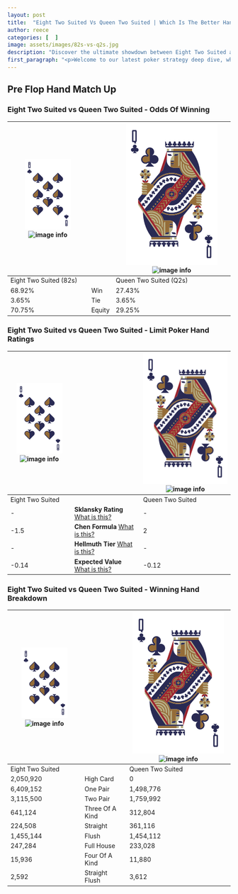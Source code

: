 ```yaml
---
layout: post
title:  "Eight Two Suited Vs Queen Two Suited | Which Is The Better Hand In Poker? A Complete Guide"
author: reece
categories: [  ]
image: assets/images/82s-vs-q2s.jpg
description: "Discover the ultimate showdown between Eight Two Suited and Queen Two Suited in poker! Uncover the odds, strategies, and scenarios where one hand triumphs over the other. Get ready to up your poker game with this thrilling analysis."
first_paragraph: "<p>Welcome to our latest poker strategy deep dive, where we're pitting two distinct hands against each other in a high-stakes showdown: Eight Two Suited vs Queen Two Suited.</p><p>In the dynamic world of poker, every decision counts, and knowing which hand holds the upper hand is key to your success at the table.</p><p>In this article, we'll dissect these two hands, explore the scenarios where one dominates the other, and equip you with the knowledge to make strategic choices that can tip the odds in your favor.</p><p>Get ready to unravel the intriguing dynamics of these poker hands and elevate your game to new heights.</p>"
---
```




[comment]: # (sp0)

## Pre Flop Hand Match Up

<div class="table hand-ratings" markdown="1"> 



### Eight Two Suited vs Queen Two Suited - Odds Of Winning


    
| ![image info](assets/images/hand1/8.png) ![image info](assets/images/hand1/2s.png) |  | ![image info](assets/images/hand2/Q.png) ![image info](assets/images/hand2/2s.png) |
| -------- | -------- | -------- |
| Eight Two Suited (82s) |  | Queen Two Suited (Q2s) |
| 68.92% | Win | 27.43% |
| 3.65% | Tie | 3.65% |
| 70.75% | Equity | 29.25% |




[comment]: # (sp1)



### Eight Two Suited vs Queen Two Suited - Limit Poker Hand Ratings


    
| ![image info](assets/images/hand1/8.png) ![image info](assets/images/hand1/2s.png) |  | ![image info](assets/images/hand2/Q.png) ![image info](assets/images/hand2/2s.png) |
| -------- | -------- | -------- |
| Eight Two Suited |  | Queen Two Suited |
| - | **Sklansky Rating** [What is this?](/sklansky-rating-explained) | - |
| -1.5 | **Chen Formula** [What is this?](/chen-formula-explained) | 2 |
| - | **Hellmuth Tier** [What is this?](/Hellmuth-tier-explained) | - |
| -0.14 | **Expected Value** [What is this?](/expected-value-explained) | -0.12 |




[comment]: # (sp2)



### Eight Two Suited vs Queen Two Suited - Winning Hand Breakdown


    
| ![image info](assets/images/hand1/8.png) ![image info](assets/images/hand1/2s.png) |  | ![image info](assets/images/hand2/Q.png) ![image info](assets/images/hand2/2s.png) |
| -------- | -------- | -------- |
| Eight Two Suited |  | Queen Two Suited |
| 2,050,920 | High Card | 0 |
| 6,409,152 | One Pair | 1,498,776 |
| 3,115,500 | Two Pair | 1,759,992 |
| 641,124 | Three Of A Kind | 312,804 |
| 224,508 | Straight | 361,116 |
| 1,455,144 | Flush | 1,454,112 |
| 247,284 | Full House | 233,028 |
| 15,936 | Four Of A Kind | 11,880 |
| 2,592 | Straight Flush | 3,612 |




[comment]: # (sp3)



</div>

[comment]: # (sp4)



[comment]: # (sp5)

